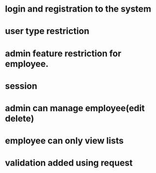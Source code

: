 # login and registration to the system
# user type restriction 
# admin feature restriction for employee.
# session 
# admin can manage employee(edit delete)
# employee can only view lists
# validation added using request